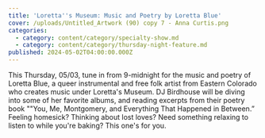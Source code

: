 ```yaml
---
title: 'Loretta''s Museum: Music and Poetry by Loretta Blue'
cover: /uploads/Untitled_Artwork (90) copy 7 - Anna Curtis.png
categories:
  - category: content/category/specialty-show.md
  - category: content/category/thursday-night-feature.md
published: 2024-05-02T04:00:00.000Z
---
```


This Thursday, 05/03, tune in from 9-midnight for the music and poetry of Loretta Blue, a queer instrumental and free folk artist from Eastern Colorado who creates music under Loretta's Museum. DJ Birdhouse will be diving into some of her favorite albums, and reading excerpts from their poetry book ""You, Me, Montgomery, and Everything That Happened in Between.” Feeling homesick? Thinking about lost loves? Need something relaxing to listen to while you're baking? This one's for you.
